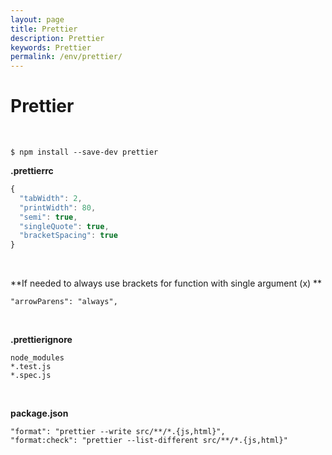 ```yaml
---
layout: page
title: Prettier
description: Prettier
keywords: Prettier
permalink: /env/prettier/
---
```


# Prettier

<br/>

```
$ npm install --save-dev prettier
```

**.prettierrc**

```js
{
  "tabWidth": 2,
  "printWidth": 80,
  "semi": true,
  "singleQuote": true,
  "bracketSpacing": true
}

```

<br>

**If needed to always use brackets for function with single argument (x) **

```
"arrowParens": "always",
```

<br/>

**.prettierignore**

```
node_modules
*.test.js
*.spec.js
```

<br/>

**package.json**

```
"format": "prettier --write src/**/*.{js,html}",
"format:check": "prettier --list-different src/**/*.{js,html}"
```
